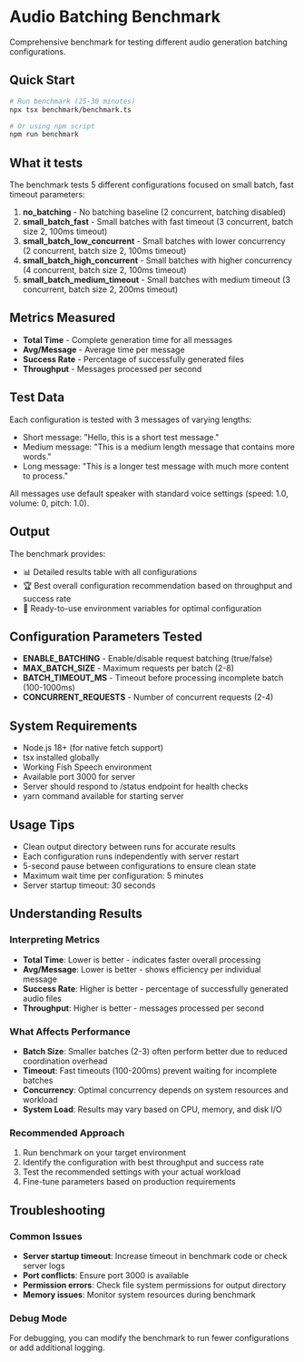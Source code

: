 # Audio Batching Benchmark

Comprehensive benchmark for testing different audio generation batching configurations.

## Quick Start

```bash
# Run benchmark (25-30 minutes)
npx tsx benchmark/benchmark.ts

# Or using npm script
npm run benchmark
```

## What it tests

The benchmark tests 5 different configurations focused on small batch, fast timeout parameters:

1. **no_batching** - No batching baseline (2 concurrent, batching disabled)
2. **small_batch_fast** - Small batches with fast timeout (3 concurrent, batch size 2, 100ms timeout)
3. **small_batch_low_concurrent** - Small batches with lower concurrency (2 concurrent, batch size 2, 100ms timeout)
4. **small_batch_high_concurrent** - Small batches with higher concurrency (4 concurrent, batch size 2, 100ms timeout)
5. **small_batch_medium_timeout** - Small batches with medium timeout (3 concurrent, batch size 2, 200ms timeout)

## Metrics Measured

- **Total Time** - Complete generation time for all messages
- **Avg/Message** - Average time per message
- **Success Rate** - Percentage of successfully generated files
- **Throughput** - Messages processed per second

## Test Data

Each configuration is tested with 3 messages of varying lengths:
- Short message: "Hello, this is a short test message."
- Medium message: "This is a medium length message that contains more words."
- Long message: "This is a longer test message with much more content to process."

All messages use default speaker with standard voice settings (speed: 1.0, volume: 0, pitch: 1.0).

## Output

The benchmark provides:
- 📊 Detailed results table with all configurations
- 🏆 Best overall configuration recommendation based on throughput and success rate
- 🎯 Ready-to-use environment variables for optimal configuration

## Configuration Parameters Tested

- **ENABLE_BATCHING** - Enable/disable request batching (true/false)
- **MAX_BATCH_SIZE** - Maximum requests per batch (2-8)
- **BATCH_TIMEOUT_MS** - Timeout before processing incomplete batch (100-1000ms)
- **CONCURRENT_REQUESTS** - Number of concurrent requests (2-4)

## System Requirements

- Node.js 18+ (for native fetch support)
- tsx installed globally  
- Working Fish Speech environment
- Available port 3000 for server
- Server should respond to /status endpoint for health checks
- yarn command available for starting server

## Usage Tips

- Clean output directory between runs for accurate results
- Each configuration runs independently with server restart
- 5-second pause between configurations to ensure clean state
- Maximum wait time per configuration: 5 minutes
- Server startup timeout: 30 seconds

## Understanding Results

### Interpreting Metrics

- **Total Time**: Lower is better - indicates faster overall processing
- **Avg/Message**: Lower is better - shows efficiency per individual message
- **Success Rate**: Higher is better - percentage of successfully generated audio files
- **Throughput**: Higher is better - messages processed per second

### What Affects Performance

- **Batch Size**: Smaller batches (2-3) often perform better due to reduced coordination overhead
- **Timeout**: Fast timeouts (100-200ms) prevent waiting for incomplete batches
- **Concurrency**: Optimal concurrency depends on system resources and workload
- **System Load**: Results may vary based on CPU, memory, and disk I/O

### Recommended Approach

1. Run benchmark on your target environment
2. Identify the configuration with best throughput and success rate
3. Test the recommended settings with your actual workload
4. Fine-tune parameters based on production requirements

## Troubleshooting

### Common Issues

- **Server startup timeout**: Increase timeout in benchmark code or check server logs
- **Port conflicts**: Ensure port 3000 is available
- **Permission errors**: Check file system permissions for output directory
- **Memory issues**: Monitor system resources during benchmark

### Debug Mode

For debugging, you can modify the benchmark to run fewer configurations or add additional logging. 